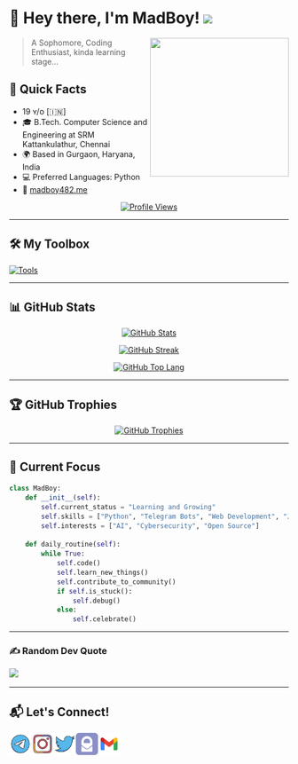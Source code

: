 # 👋 Hey there, I'm MadBoy! <img src="https://media.giphy.com/media/WUlplcMpOCEmTGBtBW/giphy.gif" width="50">

<a href="https://github.com/madboy482"><img align="right" src="https://i.imgflip.com/7glmq9.gif" height="250" width="250"/></a>

> A Sophomore, Coding Enthusiast, kinda learning stage...

## 🚀 Quick Facts

- 19 ʏ/ᴏ [🇮🇳]
- 🎓 B.Tech. Computer Science and Engineering at SRM Kattankulathur, Chennai
- 🌍 Based in Gurgaon, Haryana, India
- 💻 Preferred Languages: Python
- 🔗 [madboy482.me](https://madboy482.me)

<p align="center">
  <a href="https://github.com/madboy482">
  <img src="https://komarev.com/ghpvc/?username=madboy482&label=Profile%20Views&theme=radical&style=flat" alt="Profile Views"/>
  </a>
</p>

---

## 🛠️ My Toolbox
[![Tools](https://skillicons.dev/icons?i=py,c,cpp,java,js,html,css,react,nodejs,npm,fastapi,django,tensorflow,tailwind,ubuntu,git,heroku,vercel,bash,arduino,redis,mongodb,postgres,mysql,firebase,atom,aws,azure,gitlab,replit,visualstudio,vscode,pycharm,clion,eclipse,powershell&perline=10)](https://github.com/madboy482)

---

## 📊 GitHub Stats

<p align="center">
  <a href="https://github.com/madboy482">
  <img src="https://github-readme-stats.vercel.app/api?username=madboy482&theme=radical&hide_border=false&include_all_commits=true&count_private=true" alt="GitHub Stats" />
  </a>
</p>
<p align="center">
  <a href="https://github.com/madboy482">
  <img src="https://github-readme-streak-stats.herokuapp.com/?user=madboy482&theme=radical&hide_border=false" alt="GitHub Streak" />
  </a>
</p>
<p align="center">
  <a href="https://github.com/madboy482">
  <img src="https://github-readme-stats.vercel.app/api/top-langs/?username=madboy482&theme=radical&hide_border=false&include_all_commits=true&count_private=true&layout=compact" alt="GitHub Top Lang" />
  </a>
</p>

---

## 🏆 GitHub Trophies

<p align="center">
  <a href="https://github.com/madboy482">
  <img src="https://github-profile-trophy.vercel.app/?username=madboy482&theme=radical&no-frame=false&margin-w=15&margin-h=15" alt="GitHub Trophies" />
  </a>
</p>

---

## 🎯 Current Focus

```python
class MadBoy:
    def __init__(self):
        self.current_status = "Learning and Growing"
        self.skills = ["Python", "Telegram Bots", "Web Development", "Java", "C", "C++"]
        self.interests = ["AI", "Cybersecurity", "Open Source"]

    def daily_routine(self):
        while True:
            self.code()
            self.learn_new_things()
            self.contribute_to_community()
            if self.is_stuck():
                self.debug()
            else:
                self.celebrate()
```

---

### ✍️ Random Dev Quote
![](https://quotes-github-readme.vercel.app/api?type=horizontal&theme=radical)

---

## 📬 Let's Connect!
<a href="https://telegram.dog/Invictus_MadBoi" class="padded"><img align="left" alt="madboy482" width="40px" src="./MadBoi/icon/telegram.svg" /></a>
<a href="https://instagram.com/_nalin_.482" class="padded"><img align="left" alt="madboy482" width="40px" src="./MadBoi/icon/instagram.svg" /></a> 
<a href="https://x.com/madboy482" class="padded"><img align="left" alt="madboy482" width="40px" src="./MadBoi/icon/twitter.svg" /></a>
<a href="mailto:madboy482@proton.me" class="padded"><img align="left" alt="madboy482" width="40px" src="./MadBoi/icon/protonmail.svg" /></a>
<a href="mailto:invictusmadboy482@gmail.com" class="padded"><img align="left" alt="madboy482" width="40px" src="./MadBoi/icon/gmail.svg" /></a>
